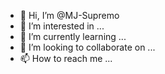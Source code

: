 - 👋 Hi, I’m @MJ-Supremo
- 👀 I’m interested in ...
- 🌱 I’m currently learning ...
- 💞️ I’m looking to collaborate on ...
- 📫 How to reach me ...

<!---
MJ-Supremo/MJ-Supremo is a ✨ special ✨ repository because its `README.md` (this file) appears on your GitHub profile.
You can click the Preview link to take a look at your changes.
--->
